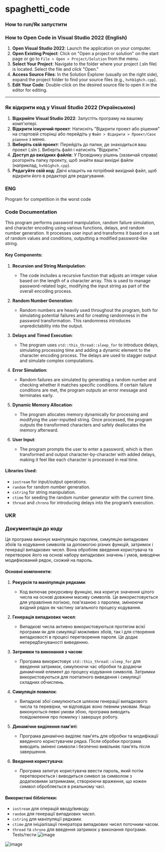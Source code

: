 # spaghetti_code
### How to run/Як запустити
### How to Open Code in Visual Studio 2022 (English)

1. **Open Visual Studio 2022**: Launch the application on your computer.
2. **Open Existing Project**: Click on "Open a project or solution" on the start page or go to `File > Open > Project/Solution` from the menu.
3. **Select Your Project**: Navigate to the folder where your project (.sln file) is located. Select the file and click "Open."
4. **Access Source Files**: In the Solution Explorer (usually on the right side), expand the project folder to find your source files (e.g., `hvhb1ghch.cpp`).
5. **Edit Your Code**: Double-click on the desired source file to open it in the editor for editing.

---

### Як відкрити код у Visual Studio 2022 (Українською)

1. **Відкрийте Visual Studio 2022**: Запустіть програму на вашому комп'ютері.
2. **Відкрити існуючий проект**: Натисніть "Відкрити проект або рішення" на стартовій сторінці або перейдіть у `Файл > Відкрити > Проект/Своє рішення` з меню.
3. **Виберіть свій проект**: Перейдіть до папки, де знаходиться ваш проект (.sln ). Виберіть файл і натисніть "Відкрити."
4. **Доступ до вихідних файлів**: У Провіднику рішень (зазвичай справа) розгорніть папку проекту, щоб знайти ваші вихідні файли (наприклад, `hvhb1ghch.cpp`).
5. **Редагуйте свій код**: Двічі клацніть на потрібний вихідний файл, щоб відкрити його в редакторі для редагування.

### ENG
Program for competition in the worst code
### Code Documentation

This program performs password manipulation, random failure simulation, and character encoding using various functions, delays, and random number generation. It processes user input and transforms it based on a set of random values and conditions, outputting a modified password-like string.

#### Key Components:

1. **Recursion and String Manipulation**:
   - The code includes a recursive function that adjusts an integer value based on the length of a character array. This is used to manage password-related logic, modifying the input string as part of the overall encoding process.

2. **Random Number Generation**:
   - Random numbers are heavily used throughout the program, both for simulating potential failures and for creating randomness in the password transformation. This randomness introduces unpredictability into the output.

3. **Delays and Timed Execution**:
   - The program uses `std::this_thread::sleep_for` to introduce delays, simulating processing time and adding a dynamic element to the character encoding process. The delays are used to stagger output and simulate complex computations.

4. **Error Simulation**:
   - Random failures are simulated by generating a random number and checking whether it matches specific conditions. If certain failure conditions are met, the program outputs an error message and terminates early.

5. **Dynamic Memory Allocation**:
   - The program allocates memory dynamically for processing and modifying the user-inputted string. Once processed, the program outputs the transformed characters and safely deallocates the memory afterward.

6. **User Input**:
   - The program prompts the user to enter a password, which is then transformed and output character-by-character with added delays, making it feel like each character is processed in real time.

#### Libraries Used:
- `iostream` for input/output operations.
- `random` for random number generation.
- `cstring` for string manipulation.
- `ctime` for seeding the random number generator with the current time.
- `thread` and `chrono` for introducing delays into the program’s execution.
### UKR
### Документація до коду

Ця програма виконує маніпуляцію паролем, симуляцію випадкових збоїв та кодування символів за допомогою різних функцій, затримок і генерації випадкових чисел. Вона обробляє введення користувача та перетворює його на основі набору випадкових значень і умов, виводячи модифікований рядок, схожий на пароль.

#### Основні компоненти:

1. **Рекурсія та маніпуляція рядками**:
   - Код включає рекурсивну функцію, яка коригує значення цілого числа на основі довжини масиву символів. Це використовується для управління логікою, пов'язаною з паролем, змінюючи вхідний рядок як частину загального процесу кодування.

2. **Генерація випадкових чисел**:
   - Випадкові числа активно використовуються протягом всієї програми як для симуляції можливих збоїв, так і для створення випадковості в процесі перетворення пароля. Це додає непередбачуваності виведенню.

3. **Затримки та виконання з часом**:
   - Програма використовує `std::this_thread::sleep_for` для введення затримок, симулюючи час обробки та додаючи динамічний елемент до процесу кодування символів. Затримки використовуються для поетапного виведення і симуляції складних обчислень.

4. **Симуляція помилок**:
   - Випадкові збої симулюються шляхом генерації випадкового числа та перевірки, чи відповідає воно певним умовам. Якщо виконуються певні умови збою, програма виводить повідомлення про помилку і завершує роботу.

5. **Динамічне виділення пам'яті**:
   - Програма динамічно виділяє пам'ять для обробки та модифікації введеного користувачем рядка. Після обробки програма виводить змінені символи і безпечно вивільняє пам'ять після завершення.

6. **Введення користувача**:
   - Програма запитує користувача ввести пароль, який потім перетворюється і виводиться символ за символом з додатковими затримками, створюючи враження, що кожен символ обробляється в реальному часі.

#### Використані бібліотеки:
- `iostream` для операцій вводу/виводу.
- `random` для генерації випадкових чисел.
- `cstring` для маніпуляції рядками.
- `ctime` для ініціалізації генератора випадкових чисел поточним часом.
- `thread` та `chrono` для введення затримок у виконання програми.
Tests/тести
![image](https://github.com/user-attachments/assets/6e61ff21-bf7a-4d0e-a4c0-e3c3b7db16ce)



![image](https://github.com/user-attachments/assets/2dbe9604-2d3f-4b77-a74a-185bd3503e9a)

